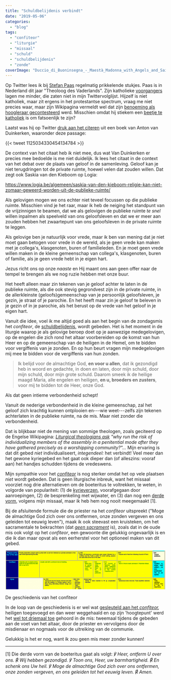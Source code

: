 ```yaml
---
title: "Schuldbelijdenis verbindt"
date: "2019-05-06"
categories: 
  - "blog"
tags: 
  - "confiteor"
  - "liturgie"
  - "missaal"
  - "schuld"
  - "schuldbelijdenis"
  - "zonde"
coverImage: "Duccio_di_Buoninsegna_-_Maestà_Madonna_with_Angels_and_Saints_-_WGA06742.jpg"
---
```


Op Twitter lees ik bij [Stefan Paas](https://twitter.com/StefanPaas) regelmatig prikkelende stukjes. Paas is in Nederland dit jaar "Theoloog des Vaderlands". Zijn katholieke [voorgangers](https://nl.wikipedia.org/wiki/Theoloog_des_vaderlands) lagen me minder, die zaten niet in mijn Twittervolglijst. Hijzelf is niet katholiek, maar zit ergens in het protestantse spectrum, vraag me niet precies waar, maar zijn Wikipagina vermeldt wel dat zijn [benoeming als hoogleraar gecontesteerd](https://nl.wikipedia.org/wiki/Stefan_Paas#Hoogleraarschap) werd. Misschien omdat hij stiekem een [beetje te katholiek](https://www.theoblogie.nl/een-rooms-katholiek-priester-over-de-priesterkerk-van-paas/) is om fatsoenlijk te zijn?  

Laatst was hij op Twitter [druk aan het citeren](https://twitter.com/StefanPaas/status/1125034330454134784) uit een boek van Anton van Duinkerken, waaronder deze passage:  

{{< tweet 1125034330454134784 >}}

De context van het citaat heb ik niet mee, dus wat Van Duinkerken er precies mee bedoelde is me niet duidelijk. Ik lees het citaat in de context van het debat over de plaats van geloof in de samenleving. Geloof kan je niet terugdringen tot de private ruimte, hoewel velen dat zouden willen. Dat zegt ook Saskia van den Kieboom op Logia:  

https://www.logia.be/algemeen/saskia-van-den-kieboom-religie-kan-niet-zomaar-geweerd-worden-uit-de-publieke-ruimte/

Als gelovigen mogen we ons echter niet teveel focussen op die publieke ruimte. Misschien vind je het raar, maar ik heb de neiging het standpunt van de vrijzinnigen te beamen, dat we als gelovigen de publieke ruimte _te snel_ willen inpalmen als speelveld van ons geloofsleven en dat we er meer aan zouden hebben het zwaartepunt van ons geloofsleven in de private ruimte te leggen.  

Als gelovige ben je natuurlijk voor vrede, maar ik ben van mening dat je niet moet gaan betogen voor vrede in de wereld, als je geen vrede kan maken met je collega's, klasgenoten, buren of familieleden. En je moet geen vrede willen maken in de kleine gemeenschap van collega's, klasgenoten, buren of familie, als je geen vrede hebt in je eigen hart.  

Jezus richt ons op onze _naaste_ en Hij maant ons aan geen offer naar de tempel te brengen als we nog ruzie hebben met onze buur.

Het heeft alleen maar zin tekenen van je geloof achter te laten in de publieke ruimte, als die ook stevig gegrondvest zijn in de private ruimte, in de allerkleinste (geloofs)gemeenschap van je persoonlijk geloofsleven, je gezin, je straat of je parochie. En het heeft maar zin je geloof te beleven in je gezin of in je parochie, als het berust op de vrede van het geloof in je eigen hart.  

Vanuit die idee, voel ik me altijd goed als aan het begin van de zondagsmis het _confiteor_, de [schuldbelijdenis](https://nl.wikipedia.org/wiki/Confiteor), wordt gebeden. Het is het moment in de liturgie waarop je als gelovige beroep doet op je aanwezige medegelovigen, op de engelen die zich rond het altaar voorbereiden op de komst van hun Heer en op de gemeenschap van de heiligen in de Hemel, om te bidden voor vergiffenis van je zonden. En op hun beurt vragen mijn medegelovigen mij mee te bidden voor de vergiffenis van hun zonden.

> Ik belijd voor de almachtige God, **en voor u allen**, dat ik gezondigd heb in woord en gedachte, in doen en laten, door mijn schuld, door mijn schuld, door mijn grote schuld. Daarom smeek ik de heilige maagd Maria, alle engelen en heiligen, **en u, broeders en zusters**, voor mij te bidden tot de Heer, onze God.

Als dat geen intieme verbondenheid schept!  

Vanuit de nederige verbondenheid in die kleine gemeenschap, zal het geloof zich krachtig kunnen ontplooien en---wie weet---zelfs zijn tekenen achterlaten in de publieke ruimte, na de mis. Maar niet zonder die verbondenheid.  

Dat is blijkbaar niet de mening van sommige theologen, zoals geciteerd op de Engelse Wikipagina: [_Liturgical theologians ask_](https://en.wikipedia.org/wiki/Penitential_Rite#Usage_in_Roman_Catholicism) _"why run the risk of individualizing members of the assembly in a penitential mode after they have gathered precisely as a worshipping community?"..._ Mijn ervaring is dat dit gebed _niet_ individualiseert, _integendeel:_ het verbindt! Veel meer dan het gewone kyriegebed en het gaat ook dieper dan (of alleszins: vooraf aan) het handjes schudden tijdens de vredeswens.  

Mijn sympathie voor het [_confiteor_](https://gebeden.gelovenleren.net/#h2-confiteor) is nog sterker omdat het op vele plaatsen _niet_ wordt gebeden. Dat is geen liturgische inbreuk, want het missaal voorziet nog drie alternatieven om de boeteritus te voltrekken, te weten, in volgorde van populariteit: (1) de [kyrieverzen](https://gebeden.gelovenleren.net/#h2-lit-kyrie), voorafgegaan door aanroepingen, (2) de besprenkeling met wijwater, en (3) dan nog een [derde vorm](https://gebeden.gelovenleren.net/#h2-misericordiam), volgens mijn missaal, maar ik heb hem nog nooit meegemaakt \[1\].  

Bij de afsluitende formule die de priester na het _confiteor_ uitspreekt ("Moge de almachtige God zich over ons ontfermen, onze zonden vergeven en ons geleiden tot eeuwig leven"), maak ik ook steevast een kruisteken, om het sacramentale te bekrachten (dat [_geen sacrament_](https://zenit.org/articles/penitential-rite-and-absolution/) is), zoals dat in de oude mis ook volgt op het _confiteor_, een gewoonte die gelukkig ongevaarlijk is en die ik dan maar opvat als een eerherstel voor het optioneel maken van dit gebed.  

[![](images/confiteor-history-700x168.png)](https://www.ecclesiadei.nl/docs/timeline.html)

De geschiedenis van het confiteor

In de loop van de geschiedenis is er wel wat [gesleuteld aan het _confiteor_](https://www.ecclesiadei.nl/docs/timeline.html)_,_ heiligen toegevoegd en dan weer weggehaald en op zijn 'hoogtepunt' werd het [wel tot driemaal toe](https://en.wikipedia.org/wiki/Confiteor#Occasions_of_recitation) gehoord in de mis: tweemaal tijdens de gebeden aan de voet van het altaar, door de priester en vervolgens door de misdienaar en nogmaals voor de uitreiking van de communie.  

Gelukkig is het er nog, want ik zou geen mis meer zonder kunnen!  

* * *

\[1\] Die derde vorm van de boeteritus gaat als volgt: _℣ Heer, ontferm U over ons. ℟ Wij hebben gezondigd. ℣ Toon ons, Heer, uw barmhartigheid. ℟ En schenk ons Uw heil. ℣ Moge de almachtige God zich over ons ontfermen, onze zonden vergeven, en ons geleiden tot het eeuwig leven. ℟ Amen._
